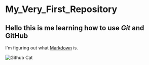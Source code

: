 # My_Very_First_Repository
## Hello this is me learning how to use _Git_ and **GitHub**
I'm figuring out what [Markdown](https://en.wikipedia.org/wiki/Markdown) is.

![Github Cat](https://github.githubassets.com/images/modules/logos_page/GitHub-Mark.png)

